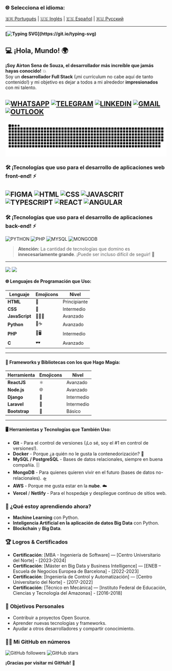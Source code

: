 ### 🌐 Selecciona el idioma:

[🇧🇷 Portugués](README.md) | [🇺🇸 Inglés](README.en.md) | [🇪🇸 Español](README.es.md) | [🇷🇺 Русский](README.ru.md)

---
**[![Typing SVG](https://readme-typing-svg.herokuapp.com?font=Ubuntu+Mono&size=40&pause=1000&color=ADD8E6&background=FFCC0000&center=true&vCenter=true&width=435&lines=%C2%A1Hola%2C+Mundo!;Soy+Airton+Sena.;%C2%A1Bienvenido!)](https://git.io/typing-svg)**

## 💻 ¡Hola, Mundo! 🌍

**¡Soy Airton Sena de Souza, el desarrollador más increíble que jamás hayas conocido!** 💥  
Soy un **desarrollador Full Stack** (¡mi currículum no cabe aquí de tanto contenido!) y mi objetivo es dejar a todos a mi alrededor **impresionados** con mi talento.

[![WHATSAPP](https://img.shields.io/badge/WhatsApp-25D366?style=for-the-badge&logo=whatsapp&logoColor=white)](https://wa.me/+380975521736)
[![TELEGRAM](https://img.shields.io/badge/Telegram-2CA5E0?style=for-the-badge&logo=telegram&logoColor=white)](https://t.me/airtonsenadesouza)
[![LINKEDIN](https://img.shields.io/badge/LinkedIn-0077B5?style=for-the-badge&logo=linkedin&logoColor=white)](https://www.linkedin.com/in/airton-sena-de-souza-7809a4191/)
[![GMAIL](https://img.shields.io/badge/Gmail-D14836?style=for-the-badge&logo=gmail&logoColor=white)](mailto:airtonbram@gmail.com)
[![OUTLOOK](https://img.shields.io/badge/Microsoft_Outlook-0078D4?style=for-the-badge&logo=microsoft-outlook&logoColor=white)](mailto:airton_pride@hotmail.com)
---

<picture align="center">
  <source media="(prefers-color-scheme: dark)" srcset="https://raw.githubusercontent.com/airtonsenadesouza/airtonsenadesouza/output/github-contribution-grid-snake-dark.svg">
  <source media="(prefers-color-scheme: light)" srcset="https://raw.githubusercontent.com/airtonsenadesouza/airtonsenadesouza/output/github-contribution-grid-snake-dark.svg">
  <img align="center" alt="github contribution grid snake animation" src="https://raw.githubusercontent.com/airtonsenadesouza/airtonsenadesouza/output/github-contribution-grid-snake.svg">
</picture>

### 🛠️ ¡Tecnologías que uso para el desarrollo de aplicaciones web front-end! ⚡️
![FIGMA](https://img.shields.io/badge/Figma-F24E1E?style=for-the-badge&logo=figma&logoColor=white)
![HTML](https://img.shields.io/badge/HTML5-E34F26?style=for-the-badge&logo=html5&logoColor=white) 
![CSS](https://img.shields.io/badge/CSS3-1572B6?style=for-the-badge&logo=css3&logoColor=white)
![JAVASCRIT](https://img.shields.io/badge/JavaScript-323330?style=for-the-badge&logo=javascript&logoColor=F7DF1E)
![TYPESCRIPT](https://img.shields.io/badge/TypeScript-007ACC?style=for-the-badge&logo=typescript&logoColor=white)
![REACT](https://img.shields.io/badge/React-20232A?style=for-the-badge&logo=react&logoColor=61DAFB)
![ANGULAR](https://img.shields.io/badge/Angular-DD0031?style=for-the-badge&logo=angular&logoColor=white)
---
### 🛠️ ¡Tecnologías que uso para el desarrollo de aplicaciones back-end! ⚡️
![PYTHON](https://img.shields.io/badge/Python-14354C?style=for-the-badge&logo=python&logoColor=white)
![PHP](https://img.shields.io/badge/PHP-777BB4?style=for-the-badge&logo=php&logoColor=white)
![MYSQL](https://img.shields.io/badge/MySQL-00000F?style=for-the-badge&logo=mysql&logoColor=white)
![MONGODB](https://img.shields.io/badge/MongoDB-4EA94B?style=for-the-badge&logo=mongodb&logoColor=white)
> **Atención:** La cantidad de tecnologías que domino es **innecesariamente grande**. ¡Puede ser incluso difícil de seguir! 👀
---
<div>
  <img align="center" src="https://github-readme-stats.vercel.app/api?username=airtonsenadesouza&show_icons=true&count_private=true&theme=radical" />
  <img align="center" src="https://github-readme-stats.vercel.app/api/top-langs/?username=airtonsenadesouza&langs_count=6&theme=radical" />
</div>

#### 🌐 **Lenguajes de Programación que Uso:**

| Lenguaje   | Emojicons | Nivel |
|-------------|-----------|-------|
| **HTML**    | 👑       | Principiante |
| **CSS**     | 💅       | Intermedio |
| **JavaScript** | 🧙‍♂️✨ | Avanzado |
| **Python**  | 🤖☕     | Avanzado |
| **PHP**     | 🔧🖥     | Intermedio |
| **C**       | 🕶       | Avanzado |

---

#### 🎨 **Frameworks y Bibliotecas con los que Hago Magia:**

| Herramienta       | Emojicons  | Nivel     |
|------------------|------------|-----------|
| **ReactJS**      | ⚛️        | Avanzado  |
| **Node.js**      | 🌐        | Avanzado  |
| **Django**       | 🐍        | Intermedio |
| **Laravel**      | 🚀        | Intermedio |
| **Bootstrap**    | 💅        | Básico    |

---

#### 🖥️ **Herramientas y Tecnologías que También Uso:**

- **Git** - Para el control de versiones (¡Lo sé, soy el #1 en control de versiones!).
- **Docker** - Porque ¿a quién no le gusta la contenedorización? 🐳
- **MySQL / PostgreSQL** - Bases de datos relacionales, siempre en buena compañía. 🗄️
- **MongoDB** - Para quienes quieren vivir en el futuro (bases de datos no-relacionales). 🛸
- **AWS** - Porque me gusta estar en la **nube**. ☁️
- **Vercel** / **Netlify** - Para el hospedaje y despliegue continuo de sitios web.

### 🌱 **¿Qué estoy aprendiendo ahora?**
- **Machine Learning** con Python.
- **Inteligencia Artificial en la aplicación de datos Big Data** con Python.
- **Blockchain** y **Big Data**.

### 🏆 **Logros & Certificados**
- **Certificación**: [MBA - Ingeniería de Software] — [Centro Universitario del Norte] - [2023-2024]
- **Certificación**: [Máster en Big Data y Business Intelligence] — [ENEB – Escuela de Negocios Europea de Barcelona] - [2022-2023]
- **Certificación**: [Ingeniería de Control y Automatización] — [Centro Universitario del Norte] - [2017-2022]
- **Certificación**: [Técnico en Mecánica] — [Instituto Federal de Educación, Ciencias y Tecnología del Amazonas] - [2016-2018]

### 🎯 **Objetivos Personales**
- Contribuir a proyectos Open Source.
- Aprender nuevas tecnologías y frameworks.
- Ayudar a otros desarrolladores y compartir conocimiento.

### 🧑‍💻 **Mi GitHub en números**
![GitHub followers](https://img.shields.io/github/followers/airtonsenadesouza?label=Follow&style=social)
![GitHub stars](https://img.shields.io/github/stars/airtonsenadesouza?label=Stars&style=social)

**¡Gracias por visitar mi GitHub!** 🚀
